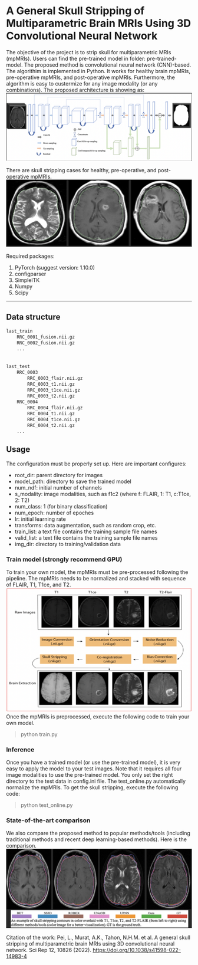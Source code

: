 # A General Skull Stripping of Multiparametric Brain MRIs Using 3D Convolutional Neural Network

The objective of the project is to strip skull for multiparametric MRIs (mpMRIs). Users can find the pre-trained model in folder: pre-trained-model. The proposed method is convolutional neural network (CNN)-based. The algorithim is implemented in Python. It works for healthy brain mpMRIs, pre-operative mpMRIs, and post-operative mpMRIs. Furthermore, the algorithm is easy to custermize for any image modality (or any combinations). The proposed architecture is showing as:
![architecture](supplement/proposed%20method.png)

There are skull stripping cases for healthy, pre-operative, and post-operative mpMRIs.
![showcase](supplement/three%20showcases.png)

Required packages:
1. PyTorch (suggest version: 1.10.0)
2. configparser
3. SimpleITK
4. Numpy 
5. Scipy
-----
## Data structure
```tree
last_train
    RRC_0001_fusion.nii.gz
    RRC_0002_fusion.nii.gz
    ...


last_test
    RRC_0003
        RRC_0003_flair.nii.gz
        RRC_0003_t1.nii.gz
        RRC_0003_t1ce.nii.gz
        RRC_0003_t2.nii.gz
    RRC_0004
        RRC_0004_flair.nii.gz
        RRC_0004_t1.nii.gz
        RRC_0004_t1ce.nii.gz
        RRC_0004_t2.nii.gz
    ...

```
## Usage
The configuration must be properly set up. Here are important configures:
* root_dir: parent directory for images
* model_path: directory to save the trained model
* num_ndf: initial number of channels
* s_modality: image modalities, such as f1c2 (where f: FLAIR, 1: T1, c:T1ce, 2: T2)
* num_class: 1 (for binary classification)
* num_epoch: number of epoches
* lr: initial learning rate
* transforms: data augmentation, such as random crop, etc.
* train_list: a text file contains the training sample file names
* valid_list: a text file contains the training sample file names
* img_dir: directory to training/validation data
### Train model (strongly recommend GPU)
To train your own model, the mpMRIs must be pre-processed following the pipeline. The mpMRIs needs to be normalized and stacked with sequence of FLAIR, T1, T1ce, and T2.
![pipleline](./supplement/pipeline.png)
Once the mpMRIs is preprocessed, execute the following code to train your own model.
>python train.py
### Inference 
Once you have a trained model (or use the pre-trained model), it is very easy to apply the model to your test images. Note that it requires all four image modalities to use the pre-trained model. You only set the right directory to the test data in config.ini file. The test_online.py automatically normalize the mpMRIs. To get the skull stripping, execute the following code:
>python test_online.py

### State-of-the-art comparison
We also compare the proposed method to popular methods/tools (including traditional methods and recent deep learning-based methods). Here is the comparison.
![comparison](supplement/comparison%20of%20state-of-the-art.png)

Citation of the work:
Pei, L., Murat, A.K., Tahon, N.H.M. et al. A general skull stripping of multiparametric brain MRIs using 3D convolutional neural network. Sci Rep 12, 10826 (2022). https://doi.org/10.1038/s41598-022-14983-4

